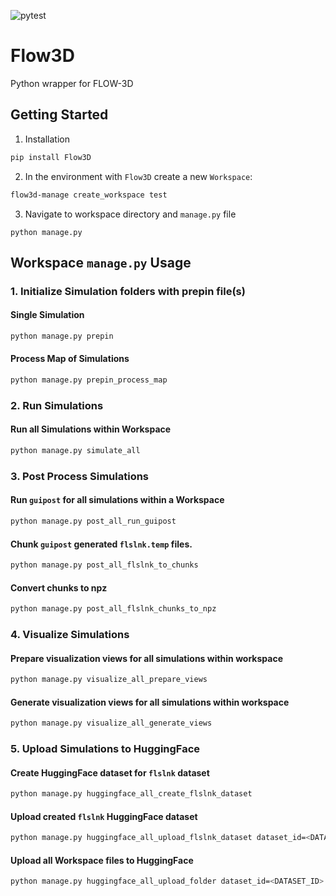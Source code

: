 ![pytest](https://github.com/ppak10/Flow3D/workflows/pytest/badge.svg)

# Flow3D
Python wrapper for FLOW-3D

## Getting Started
1. Installation
```bash
pip install Flow3D
```

2. In the environment with `Flow3D` create a new `Workspace`:
```bash
flow3d-manage create_workspace test
```

3. Navigate to workspace directory and `manage.py` file
```
python manage.py
```

## Workspace `manage.py` Usage
### 1. Initialize Simulation folders with prepin file(s)
#### Single Simulation
```bash
python manage.py prepin
```

#### Process Map of Simulations
```bash
python manage.py prepin_process_map
```

### 2. Run Simulations
#### Run all Simulations within Workspace
```bash
python manage.py simulate_all
```

### 3. Post Process Simulations
#### Run `guipost` for all simulations within a Workspace
```bash
python manage.py post_all_run_guipost
```

#### Chunk `guipost` generated `flslnk.temp` files.
```bash
python manage.py post_all_flslnk_to_chunks
```

#### Convert chunks to npz
```bash
python manage.py post_all_flslnk_chunks_to_npz
```

### 4. Visualize Simulations
#### Prepare visualization views for all simulations within workspace
```bash
python manage.py visualize_all_prepare_views
```

#### Generate visualization views for all simulations within workspace
```bash
python manage.py visualize_all_generate_views
```

### 5. Upload Simulations to HuggingFace
#### Create HuggingFace dataset for `flslnk` dataset
```bash
python manage.py huggingface_all_create_flslnk_dataset
```

#### Upload created `flslnk` HuggingFace dataset
```bash
python manage.py huggingface_all_upload_flslnk_dataset dataset_id=<DATASET_ID>
```

#### Upload all Workspace files to HuggingFace
```bash
python manage.py huggingface_all_upload_folder dataset_id=<DATASET_ID>
```

